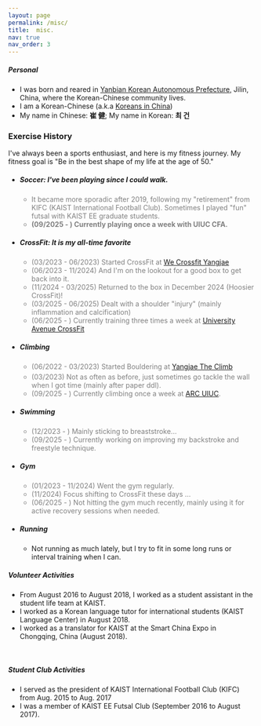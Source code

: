 ```yaml
---
layout: page
permalink: /misc/
title:  misc.
nav: true
nav_order: 3
---
```

<div class="misc">

<h5>Personal</h5>
<ul class="space_list">
    <li>I was born and reared in 
        <a href="https://en.wikipedia.org/wiki/Yanbian_Korean_Autonomous_Prefecture" target="_blank">Yanbian Korean Autonomous Prefecture,</a>        
        Jilin, China, where the Korean-Chinese community lives. 
    </li>  
    <li> I am a Korean-Chinese (a.k.a <a href="https://en.wikipedia.org/wiki/Koreans_in_China" target="_blank">Koreans in China</a>)</li>          
    <li>
My name in Chinese: <b>崔 健</b>; My name in Korean: <b>최 건</b>
    </li>    
</ul>

<h3>Exercise History</h3>
I've always been a sports enthusiast, and here is my fitness journey. My fitness goal is "Be in the best shape of my life at the age of 50."

<ul class="space_list">
    <li>
        <h5> Soccer: I've been playing since I could walk. </h5>
        <ul style="color: gray; margin-top: 0.3em;">
            <li>It became more sporadic after 2019, following my "retirement" from KIFC (KAIST International Football Club). Sometimes I played "fun" futsal with KAIST EE graduate students.</li>
            <li><b>(09/2025 - ) Currently playing once a week with UIUC CFA.</b></li>
        </ul>
    </li>
    <p></p>
    <li>
        <h5>CrossFit: It is my all-time favorite</h5> 
        <ul style="color: gray; margin-top: 0.3em;">
            <li>(03/2023 - 06/2023) Started CrossFit at <a href="https://www.instagram.com/wecrossfit_yangjae/?hl=en" target="_blank">We Crossfit Yangjae</a></li>
            <li>(06/2023 - 11/2024) And I'm on the lookout for a good box to get back into it.</li>
            <li>(11/2024 - 03/2025) Returned to the box in December 2024 (Hoosier CrossFit)! </li>
            <li>(03/2025 - 06/2025) Dealt with a shoulder "injury" (mainly inflammation and calcification)</li>
            <li>(06/2025 - ) Currently training three times a week at <a href="https://www.universityavecrossfit.com/" target="_blank">University Avenue CrossFit</a></li>
        </ul>
    </li>
    <p></p>    
    <li>
        <h5>Climbing</h5>
        <ul style="color: gray; margin-top: 0.3em;">
            <li>(06/2022 - 03/2023) Started Bouldering at <a href="https://www.instagram.com/theclimb_yangjae/" target="_blank">Yangjae The Climb</a></li>
        </ul>
        <ul style="color: gray; margin-top: 0.3em;">
            <li>(03/2023) Not as often as before, just sometimes go tackle the wall when I got time (mainly after paper ddl).</li>
            <li>(09/2025 - ) Currently climbing once a week at <a href="https://campusrec.illinois.edu/fitness/climbing" target="_blank">ARC UIUC</a>.</li>
        </ul>
    </li>
    <p></p>      
    <li>
        <h5>Swimming</h5>
        <ul style="color: gray; margin-top: 0.3em;">
            <li>(12/2023 - ) Mainly sticking to breaststroke...</li>
            <li>(09/2025 - ) Currently working on improving my backstroke and freestyle technique.</li>
        </ul>
    </li>
    <p></p>      
    <li>
        <h5>Gym</h5>
        <ul style="color: gray; margin-top: 0.3em;">
            <li>(01/2023 - 11/2024) Went the gym regularly.</li>
            <li>(11/2024) Focus shifting to CrossFit these days ...</li>
            <li>(06/2025 - ) Not hitting the gym much recently, mainly using it for active recovery sessions when needed.</li>
        </ul>
    </li>  
    <p></p>        
    <li>
        <h5>Running</h5>
        <ul style="margin-top: 0.3em;">
            <li>Not running as much lately, but I try to fit in some long runs or interval training when I can.</li>
        </ul>
    </li>
</ul>

<h5>Volunteer Activities</h5>
<ul class="space_list">        
    <li>From August 2016 to August 2018, I worked as a student assistant in the student life team at KAIST.</li>
    <li>I worked as a Korean language tutor for international students (KAIST Language Center) in August 2018.</li>
    <li>I worked as a translator for KAIST at the Smart China Expo in Chongqing, China (August 2018).</li>   
</ul>
<br>
<h5>Student Club Activities</h5>
<ul class="space_list">
    <li>I served as the president of KAIST International Football Club (KIFC) from Aug. 2015 to Aug. 2017</li>
    <li>I was a member of KAIST EE Futsal Club (September 2016 to August 2017).</li>
</ul>
<br>

</div>
